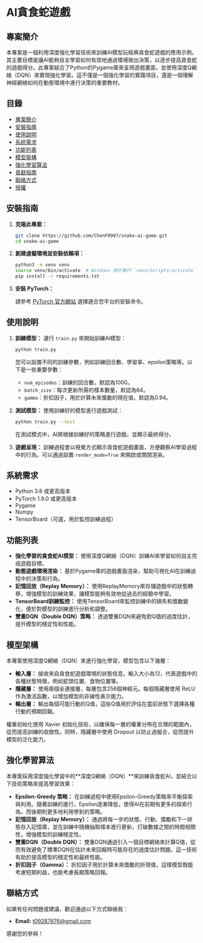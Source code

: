 # AI貪食蛇遊戲

## 專案簡介

本專案是一個利用深度強化學習技術來訓練AI模型玩經典貪食蛇遊戲的應用示例。其主要目標是讓AI能夠自主學習如何有效地通過環境做出決策，以逐步提高貪食蛇的遊戲得分。此專案結合了Python的Pygame庫來呈現遊戲畫面，並使用深度Q網絡（DQN）來實現強化學習。這不僅是一個強化學習的實踐項目，還是一個理解神經網絡如何在動態環境中進行決策的重要教材。

## 目錄

- [專案簡介](#專案簡介)
- [安裝指南](#安裝指南)
- [使用說明](#使用說明)
- [系統需求](#系統需求)
- [功能列表](#功能列表)
- [模型架構](#模型架構)
- [強化學習算法](#強化學習算法)
- [貢獻指南](#貢獻指南)
- [聯絡方式](#聯絡方式)
- [授權](#授權)

## 安裝指南

1. **克隆此專案：**
   ```bash
   git clone https://github.com/ChenF0907/snake-ai-game.git
   cd snake-ai-game
   ```

2. **創建虛擬環境並安裝依賴項：**
   ```bash
   python3 -m venv venv
   source venv/bin/activate  # Windows 用戶執行 `venv\Scripts\activate`
   pip install -r requirements.txt
   ```

3. **安裝 PyTorch：**
   
   請參考 [PyTorch 官方網站](https://pytorch.org/get-started/locally/) 選擇適合您平台的安裝命令。

## 使用說明

1. **訓練模型：**
   運行 `train.py` 來開始訓練AI模型：
   ```bash
   python train.py
   ```
   您可以設置不同的訓練參數，例如訓練回合數、學習率、epsilon策略等。以下是一些重要參數：
   - `num_episodes`：訓練的回合數，默認為1000。
   - `batch_size`：每次更新所需的樣本數量，默認為64。
   - `gamma`：折扣因子，用於計算未來獎勵的現在值，默認為0.94。

2. **測試模型：**
   使用訓練好的模型進行遊戲測試：
   ```bash
   python train.py --test
   ```
   在測試模式中，AI將根據訓練好的策略進行遊戲，並顯示最終得分。

3. **遊戲呈現：**
   訓練過程會以視覺方式顯示貪食蛇遊戲畫面，方便觀察AI學習過程中的行為。可以通過設置 `render_mode=True` 來開啟或關閉渲染。

## 系統需求

- Python 3.8 或更高版本
- PyTorch 1.9.0 或更高版本
- Pygame
- Numpy
- TensorBoard（可選，用於監控訓練過程）

## 功能列表

- **強化學習的貪食蛇AI模型：** 使用深度Q網絡（DQN）訓練AI來學習如何自主完成遊戲目標。
- **動態遊戲環境渲染：** 基於Pygame庫的遊戲畫面渲染，幫助可視化AI在訓練過程中的決策和行為。
- **記憶回放（Replay Memory）：** 使用ReplayMemory來存儲遊戲中的狀態轉移，增強模型的訓練效果，讓模型能夠有效地從過去的經驗中學習。
- **TensorBoard訓練監控：** 使用TensorBoard來監控訓練中的損失和獎勵變化，便於對模型的訓練進行分析和調整。
- **雙重DQN（Double DQN）策略：** 透過雙重DQN來避免對Q值的過度估計，提升模型的穩定性和性能。

## 模型架構

本專案使用深度Q網絡（DQN）來進行強化學習，模型包含以下幾層：

- **輸入層：** 接收來自貪食蛇遊戲環境的狀態信息。輸入大小為12，代表遊戲中的各種狀態特徵，例如蛇頭位置、食物位置等。
- **隱藏層：** 使用兩個全連接層，每層包含256個神經元。每個隱藏層使用 ReLU 作為激活函數，以增加模型的非線性表示能力。
- **輸出層：** 輸出每個可能行動的Q值，這些Q值用於評估在當前狀態下選擇各種行動的預期回報。

權重初始化使用 Xavier 初始化技術，以確保每一層的權重分佈在合理的範圍內，從而提高訓練的收斂性。同時，隱藏層中使用 Dropout 以防止過擬合，從而提升模型的泛化能力。

## 強化學習算法

本專案採用深度強化學習中的**深度Q網絡（DQN）**來訓練貪食蛇AI，並結合以下技術策略來提高學習效果：

- **Epsilon-Greedy 策略：** 在訓練過程中使用Epsilon-Greedy策略來平衡探索與利用。隨著訓練的進行，Epsilon逐漸降低，使得AI在前期有更多的探索行為，而後期則更多地利用學到的策略。
- **記憶回放（Replay Memory）：** 通過將每一步的狀態、行動、獎勵和下一狀態存入記憶庫，並在訓練中隨機抽取樣本進行更新，打破數據之間的時間相關性，增強模型的訓練穩定性。
- **雙重DQN（Double DQN）：** 雙重DQN通過引入一個目標網絡來計算Q值，從而有效避免了標準DQN在估計未來回報時可能存在的過度估計問題。這一技術有助於提高模型的穩定性和最終性能。
- **折扣因子（Gamma）：** 折扣因子用於計算未來獎勵的折現值，這樣模型既能考慮短期利益，也能考慮長期策略回報。

## 聯絡方式

如果有任何問題或建議，歡迎通過以下方式聯絡我：

- **Email:** t09287676@gmail.com

感謝您的參與！